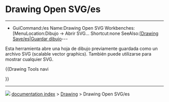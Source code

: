 # Drawing Open SVG/es
---
- GuiCommand:/es   Name:Drawing Open SVG   Workbenches:[MenuLocation:Dibujo → Abrir SVG...   Shortcut:none   SeeAlso:[[Drawing Save/es|Guardar dibujo](Drawing_Workbench/es___Dibujo]],_Complete.md)---


</div>

Esta herramienta abre una hoja de dibujo previamente guardada como un archivo SVG (scalable vector graphics). También puede utilizarse para mostrar cualquier SVG.








{{Drawing Tools navi

}}



---
![](images/Right_arrow.png) [documentation index](../README.md) > [Drawing](Category_Drawing.md) > Drawing Open SVG/es
